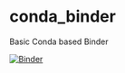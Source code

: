 # conda_binder
Basic Conda based Binder

[![Binder](https://mybinder.org/badge_logo.svg)](https://mybinder.org/v2/gh/lotuscolley/machinelearning_python/master?urlpath=lab)
